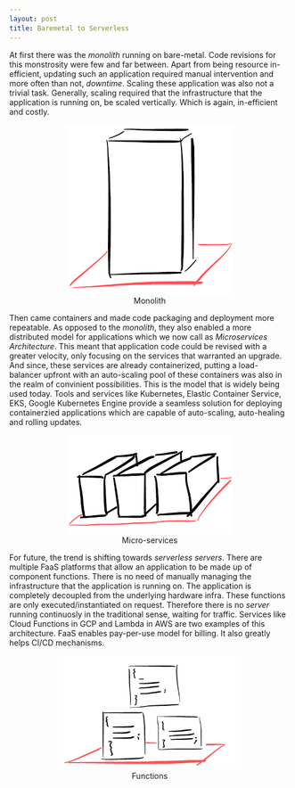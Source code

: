 ```yaml
---
layout: post
title: Baremetal to Serverless
---
```


At first there was the *monolith* running on bare-metal. Code revisions for this monstrosity were few and far between. Apart from being resource in-efficient, updating such an application required manual intervention and more often than not, *downtime*. Scaling these application was also not a trivial task. Generally, scaling required that the infrastructure that the application is running on, be scaled vertically. Which is again, in-efficient and costly.

<div align="center">
<img src="../img/monolith.png" width="300">
<div>Monolith</div>
</div>

Then came containers and made code packaging and deployment more repeatable. As opposed to the *monolith*, they also enabled a more distributed model for applications which we now call as *Microservices Architecture*. This meant that application code could be revised with a greater velocity, only focusing on the services that warranted an upgrade. And since, these services are already containerized, putting a load-balancer upfront with an auto-scaling pool of these containers was also in the realm of convinient possibilities. This is the model that is widely being used today. Tools and services like Kubernetes, Elastic Container Service, EKS, Google Kubernetes Engine provide a seamless solution for deploying containerzied applications which are capable of auto-scaling, auto-healing and rolling updates.

<div align="center">
<img src="../img/containers.png" width="300">
<div>Micro-services</div>
</div>

For future, the trend is shifting towards *serverless servers*. There are multiple FaaS platforms that allow an application to be made up of component functions. There is no need of manually managing the infrastructure that the application is running on. The application is completely decoupled from the underlying hardware infra. These functions are only executed/instantiated on request. Therefore there is no *server* running continuosly in the traditional sense, waiting for traffic. Services like Cloud Functions in GCP and Lambda in AWS are two examples of this architecture. FaaS enables pay-per-use model for billing. It also greatly helps CI/CD mechanisms.

<div align="center">
<img src="../img/functions.png" width="330">
<div>Functions</div>
</div>